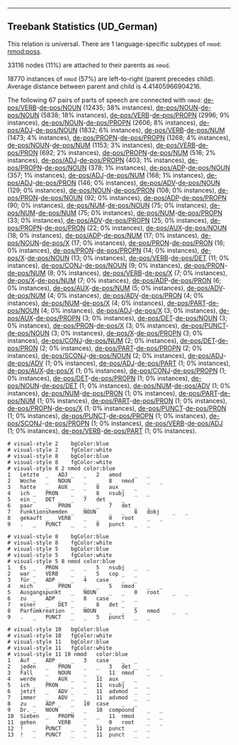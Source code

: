

--------------------------------------------------------------------------------

## Treebank Statistics (UD_German)

This relation is universal.
There are 1 language-specific subtypes of `nmod`: [nmod:poss]().

33116 nodes (11%) are attached to their parents as `nmod`.

18770 instances of `nmod` (57%) are left-to-right (parent precedes child).
Average distance between parent and child is 4.41405966904216.

The following 67 pairs of parts of speech are connected with `nmod`: [de-pos/VERB]()-[de-pos/NOUN]() (12435; 38% instances), [de-pos/NOUN]()-[de-pos/NOUN]() (5838; 18% instances), [de-pos/VERB]()-[de-pos/PROPN]() (2996; 9% instances), [de-pos/NOUN]()-[de-pos/PROPN]() (2606; 8% instances), [de-pos/ADJ]()-[de-pos/NOUN]() (1832; 6% instances), [de-pos/VERB]()-[de-pos/NUM]() (1473; 4% instances), [de-pos/PROPN]()-[de-pos/PROPN]() (1268; 4% instances), [de-pos/NOUN]()-[de-pos/NUM]() (1153; 3% instances), [de-pos/VERB]()-[de-pos/PRON]() (692; 2% instances), [de-pos/PROPN]()-[de-pos/NUM]() (516; 2% instances), [de-pos/ADJ]()-[de-pos/PROPN]() (403; 1% instances), [de-pos/PROPN]()-[de-pos/NOUN]() (378; 1% instances), [de-pos/ADP]()-[de-pos/NOUN]() (357; 1% instances), [de-pos/ADJ]()-[de-pos/NUM]() (168; 1% instances), [de-pos/ADJ]()-[de-pos/PRON]() (146; 0% instances), [de-pos/ADV]()-[de-pos/NOUN]() (129; 0% instances), [de-pos/NOUN]()-[de-pos/PRON]() (108; 0% instances), [de-pos/PRON]()-[de-pos/NOUN]() (92; 0% instances), [de-pos/ADP]()-[de-pos/PROPN]() (90; 0% instances), [de-pos/NUM]()-[de-pos/NOUN]() (75; 0% instances), [de-pos/NUM]()-[de-pos/NUM]() (75; 0% instances), [de-pos/NUM]()-[de-pos/PROPN]() (33; 0% instances), [de-pos/ADV]()-[de-pos/PROPN]() (25; 0% instances), [de-pos/PROPN]()-[de-pos/PRON]() (22; 0% instances), [de-pos/AUX]()-[de-pos/NOUN]() (18; 0% instances), [de-pos/ADP]()-[de-pos/NUM]() (17; 0% instances), [de-pos/NOUN]()-[de-pos/X]() (17; 0% instances), [de-pos/PRON]()-[de-pos/PRON]() (16; 0% instances), [de-pos/PRON]()-[de-pos/PROPN]() (14; 0% instances), [de-pos/X]()-[de-pos/NOUN]() (13; 0% instances), [de-pos/VERB]()-[de-pos/DET]() (11; 0% instances), [de-pos/CONJ]()-[de-pos/NOUN]() (9; 0% instances), [de-pos/PRON]()-[de-pos/NUM]() (8; 0% instances), [de-pos/VERB]()-[de-pos/X]() (7; 0% instances), [de-pos/X]()-[de-pos/NUM]() (7; 0% instances), [de-pos/ADP]()-[de-pos/PRON]() (6; 0% instances), [de-pos/AUX]()-[de-pos/NUM]() (5; 0% instances), [de-pos/ADV]()-[de-pos/NUM]() (4; 0% instances), [de-pos/ADV]()-[de-pos/PRON]() (4; 0% instances), [de-pos/NUM]()-[de-pos/X]() (4; 0% instances), [de-pos/PART]()-[de-pos/NOUN]() (4; 0% instances), [de-pos/ADJ]()-[de-pos/X]() (3; 0% instances), [de-pos/AUX]()-[de-pos/PROPN]() (3; 0% instances), [de-pos/DET]()-[de-pos/NOUN]() (3; 0% instances), [de-pos/PRON]()-[de-pos/X]() (3; 0% instances), [de-pos/PUNCT]()-[de-pos/NOUN]() (3; 0% instances), [de-pos/X]()-[de-pos/PROPN]() (3; 0% instances), [de-pos/CONJ]()-[de-pos/NUM]() (2; 0% instances), [de-pos/DET]()-[de-pos/PRON]() (2; 0% instances), [de-pos/PART]()-[de-pos/PROPN]() (2; 0% instances), [de-pos/SCONJ]()-[de-pos/NOUN]() (2; 0% instances), [de-pos/ADJ]()-[de-pos/ADV]() (1; 0% instances), [de-pos/ADJ]()-[de-pos/PART]() (1; 0% instances), [de-pos/AUX]()-[de-pos/X]() (1; 0% instances), [de-pos/CONJ]()-[de-pos/PROPN]() (1; 0% instances), [de-pos/DET]()-[de-pos/PROPN]() (1; 0% instances), [de-pos/NOUN]()-[de-pos/DET]() (1; 0% instances), [de-pos/NUM]()-[de-pos/ADV]() (1; 0% instances), [de-pos/NUM]()-[de-pos/PRON]() (1; 0% instances), [de-pos/PART]()-[de-pos/NUM]() (1; 0% instances), [de-pos/PART]()-[de-pos/PRON]() (1; 0% instances), [de-pos/PROPN]()-[de-pos/X]() (1; 0% instances), [de-pos/PUNCT]()-[de-pos/PRON]() (1; 0% instances), [de-pos/PUNCT]()-[de-pos/PROPN]() (1; 0% instances), [de-pos/SCONJ]()-[de-pos/PROPN]() (1; 0% instances), [de-pos/VERB]()-[de-pos/ADJ]() (1; 0% instances), [de-pos/VERB]()-[de-pos/PART]() (1; 0% instances).


~~~ conllu
# visual-style 2	bgColor:blue
# visual-style 2	fgColor:white
# visual-style 8	bgColor:blue
# visual-style 8	fgColor:white
# visual-style 8 2 nmod	color:blue
1	Letzte	_	ADJ	_	_	2	amod	_	_
2	Woche	_	NOUN	_	_	8	nmod	_	_
3	hatte	_	AUX	_	_	8	aux	_	_
4	ich	_	PRON	_	_	8	nsubj	_	_
5	ein	_	DET	_	_	7	det	_	_
6	paar	_	PRON	_	_	7	det	_	_
7	Funktionshemden	_	NOUN	_	_	8	dobj	_	_
8	gekauft	_	VERB	_	_	0	root	_	_
9	.	_	PUNCT	_	_	8	punct	_	_

~~~


~~~ conllu
# visual-style 8	bgColor:blue
# visual-style 8	fgColor:white
# visual-style 5	bgColor:blue
# visual-style 5	fgColor:white
# visual-style 5 8 nmod	color:blue
1	Es	_	PRON	_	_	5	nsubj	_	_
2	war	_	VERB	_	_	5	cop	_	_
3	für	_	ADP	_	_	4	case	_	_
4	mich	_	PRON	_	_	5	nmod	_	_
5	Ausgangspunkt	_	NOUN	_	_	0	root	_	_
6	zu	_	ADP	_	_	8	case	_	_
7	einer	_	DET	_	_	8	det	_	_
8	Parfümkreation	_	NOUN	_	_	5	nmod	_	_
9	.	_	PUNCT	_	_	5	punct	_	_

~~~


~~~ conllu
# visual-style 10	bgColor:blue
# visual-style 10	fgColor:white
# visual-style 11	bgColor:blue
# visual-style 11	fgColor:white
# visual-style 11 10 nmod	color:blue
1	Auf	_	ADP	_	_	3	case	_	_
2	jeden	_	PRON	_	_	3	det	_	_
3	Fall	_	NOUN	_	_	11	nmod	_	_
4	werde	_	AUX	_	_	11	aux	_	_
5	ich	_	PRON	_	_	11	nsubj	_	_
6	jetzt	_	ADV	_	_	11	advmod	_	_
7	immer	_	ADV	_	_	11	advmod	_	_
8	zu	_	ADP	_	_	10	case	_	_
9	Dr.	_	NOUN	_	_	10	compound	_	_
10	Sieben	_	PROPN	_	_	11	nmod	_	_
11	gehen	_	VERB	_	_	0	root	_	_
12	!	_	PUNCT	_	_	11	punct	_	_
13	!	_	PUNCT	_	_	11	punct	_	_

~~~



